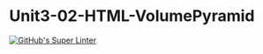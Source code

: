 # Unit3-02-HTML-VolumePyramid
[![GitHub's Super Linter](https://github.com/ICS2O-EmmaJ/Unit3-02-HTML-VolumePyramid/workflows/GitHub's%20Super%20Linter/badge.svg)](https://github.com/ICS2O-EmmaJ/Unit3-02-HTML-VolumePyramid/actions)